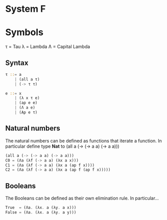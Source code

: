 # System F
# Symbols
τ = Tau
λ = Lambda
Ʌ = Capital Lambda

## Syntax 
```rust
τ ::= a
    | (all a τ)
    | (-> τ τ) 

e ::= x
    | (λ x τ e)
    | (ap e e)
    | (Ʌ a e)
    | (Ap e τ)
```

## Natural numbers
The natural numbers can be defined as functions that iterate a function. In particular
define type **Nat** to (all a (-> (-> a a) (-> a a)))

```rs
(all a (-> (-> a a) (-> a a)))
C0 = (Ʌa (λf (-> a a) (λx a x)))
C1 = (Ʌa (λf (-> a a) (λx a (ap f x))))
C2 = (Ʌa (λf (-> a a) (λx a (ap f (ap f x)))))
```

## Booleans
The Booleans can be defined as their own elimination rule. In particular...

```rs
True  = (Ʌa. (λx. a (λy. a x)))
False = (Ʌa. (λx. a (λy. a y)))
```

